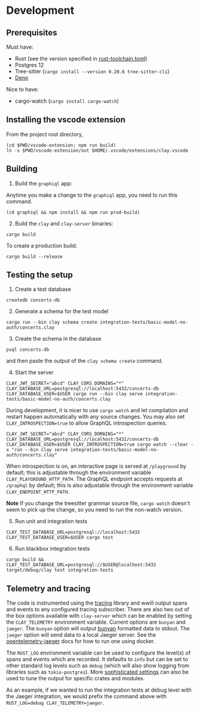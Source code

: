 # Development

## Prerequisites

Must have:

- Rust (see the version specified in [rust-toolchain.toml](rust-toolchain.toml))
- Postgres 12
- Tree-sitter (`cargo install --version 0.20.6 tree-sitter-cli`)
- [Deno](https://deno.land/)

Nice to have:

- cargo-watch (`cargo install cargo-watch`)

## Installing the vscode extension

From the project root directory,

```
(cd $PWD/vscode-extension; npm run build)
ln -s $PWD/vscode-extension/out $HOME/.vscode/extensions/clay.vscode
```

## Building

1. Build the `graphiql` app:

Anytime you make a change to the `graphiql` app, you need to run this command.

```
(cd graphiql && npm install && npm run prod-build)
```

2. Build the `clay` and `clay-server` binaries:

```
cargo build
```

To create a production build:

```
cargo build --release
```

## Testing the setup

1. Create a test database

```
createdb concerts-db
```

2. Generate a schema for the test model

```
cargo run --bin clay schema create integration-tests/basic-model-no-auth/concerts.clay
```

3. Create the schema in the database

```
psql concerts-db
```

and then paste the output of the `clay schema create` command.

4. Start the server

```
CLAY_JWT_SECRET="abcd" CLAY_CORS_DOMAINS="*" CLAY_DATABASE_URL=postgresql://localhost:5432/concerts-db CLAY_DATABASE_USER=$USER cargo run --bin clay serve integration-tests/basic-model-no-auth/concerts.clay
```

During development, it is nicer to use `cargo watch` and let compilation and restart happen automatically with any source changes. You may also set `CLAY_INTROSPECTION=true` to allow GraphQL introspection queries.

```
CLAY_JWT_SECRET="abcd" CLAY_CORS_DOMAINS="*" CLAY_DATABASE_URL=postgresql://localhost:5432/concerts-db CLAY_DATABASE_USER=$USER CLAY_INTROSPECTION=true cargo watch --clear -x "run --bin clay serve integration-tests/basic-model-no-auth/concerts.clay"
```

When introspection is on, an interactive page is served at `/playground` by default; this is adjustable through the environment variable `CLAY_PLAYGROUND_HTTP_PATH`. The GraphQL endpoint accepts requests at `/graphql` by default; this is also adjustable through the environment variable `CLAY_ENDPOINT_HTTP_PATH`.

**Note**
If you change the treesitter grammar source file, `cargo watch` doesn't seem to pick up the change, so you need to run the non-watch version.

5. Run unit and integration tests

```
CLAY_TEST_DATABASE_URL=postgresql://localhost:5432 CLAY_TEST_DATABASE_USER=$USER cargo test
```

6. Run blackbox integration tests

```
cargo build && CLAY_TEST_DATABASE_URL=postgresql://$USER@localhost:5432 target/debug/clay test integration-tests
```

## Telemetry and tracing

The code is instrumented using the [tracing](https://crates.io/crates/tracing) library and wwill output spans and events to any configured tracing subscriber. There are also two out of the box options available with `clay-server` which can be enabled by setting the `CLAY_TELEMETRY` environment variable. Current options are `bunyan` and `jaeger`. The `bunyan` option will output [bunyan](https://crates.io/crates/tracing-bunyan-formatter) formatted data to stdout. The `jaeger` option will send data to a local Jaeger server. See the [opentelemetry-jaeger](https://crates.io/crates/opentelemetry-jaeger) docs for how to run one using docker.

The `RUST_LOG` environment variable can be used to configure the level(s) of spans and events which are recorded. It defaults to `info` but can be set to other standard log levels such as `debug` (which will also show logging from libraries such as `tokio-postgres`). More [sophisticated settings](https://docs.rs/tracing-subscriber/latest/tracing_subscriber/struct.EnvFilter.html) can also be used to tune the output for specific crates and modules.

As an example, if we wanted to run the integration tests at debug level with the Jaeger integration, we would prefix the command above with `RUST_LOG=debug CLAY_TELEMETRY=jaeger`.
